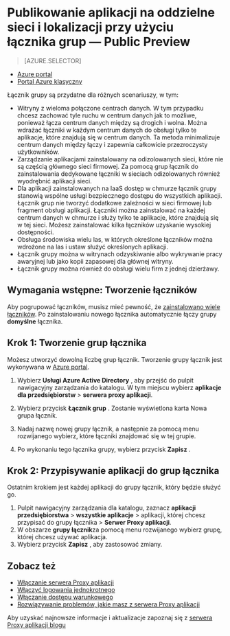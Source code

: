 <properties
    pageTitle="Praca z łącznikami Proxy aplikacji usług Azure AD | Microsoft Azure"
    description="Opisano, jak tworzyć i zarządzanie grupami łączniki Azure AD serwera Proxy aplikacji."
    services="active-directory"
    documentationCenter=""
    authors="kgremban"
    manager="femila"
    editor=""/>

<tags
    ms.service="active-directory"
    ms.workload="identity"
    ms.tgt_pltfrm="na"
    ms.devlang="na"
    ms.topic="article"
    ms.date="09/09/2016"
    ms.author="kgremban"/>


# <a name="publish-applications-on-separate-networks-and-locations-using-connector-groups---public-preview"></a>Publikowanie aplikacji na oddzielne sieci i lokalizacji przy użyciu łącznika grup — Public Preview

> [AZURE.SELECTOR]
- [Azure portal](active-directory-application-proxy-connectors-azure-portal.md)
- [Portal Azure klasyczny](active-directory-application-proxy-connectors.md)


Łącznik grupy są przydatne dla różnych scenariuszy, w tym:

- Witryny z wieloma połączone centrach danych. W tym przypadku chcesz zachować tyle ruchu w centrum danych jak to możliwe, ponieważ łącza centrum danych między są drogich i wolna. Można wdrażać łączniki w każdym centrum danych do obsługi tylko te aplikacje, które znajdują się w centrum danych. Ta metoda minimalizuje centrum danych między łączy i zapewnia całkowicie przezroczysty użytkowników.
- Zarządzanie aplikacjami zainstalowany na odizolowanych sieci, które nie są częścią głównego sieci firmowej. Za pomocą grup łącznik do zainstalowania dedykowane łączniki w sieciach odizolowanych również wyodrębnić aplikacji sieci.
- Dla aplikacji zainstalowanych na IaaS dostęp w chmurze łącznik grupy stanowią wspólne usługi bezpiecznego dostępu do wszystkich aplikacji. Łącznik grup nie tworzyć dodatkowe zależności w sieci firmowej lub fragment obsługi aplikacji. Łączniki można zainstalować na każdej centrum danych w chmurze i służy tylko te aplikacje, które znajdują się w tej sieci. Możesz zainstalować kilka łączników uzyskanie wysokiej dostępności.
- Obsługa środowiska wielu las, w których określone łączników można wdrożone na las i ustaw służyć określonych aplikacji.
- Łącznik grupy można w witrynach odzyskiwanie albo wykrywanie pracy awaryjnej lub jako kopii zapasowej dla głównej witryny.
- Łącznik grupy można również do obsługi wielu firm z jednej dzierżawy.

## <a name="prerequisite-create-your-connectors"></a>Wymagania wstępne: Tworzenie łączników
Aby pogrupować łączników, musisz mieć pewność, że [zainstalowano wiele łączników](active-directory-application-proxy-enable.md). Po zainstalowaniu nowego łącznika automatycznie łączy grupy **domyślne** łącznika.

## <a name="step-1-create-connector-groups"></a>Krok 1: Tworzenie grup łącznika
Możesz utworzyć dowolną liczbę grup łącznik. Tworzenie grupy łącznik jest wykonywana w [Azure portal](https://portal.azure.com).

1. Wybierz **Usługi Azure Active Directory** , aby przejść do pulpit nawigacyjny zarządzania do katalogu. W tym miejscu wybierz **aplikacje dla przedsiębiorstw** > **serwera proxy aplikacji**.

2. Wybierz przycisk **Łącznik grup** . Zostanie wyświetlona karta Nowa grupa łącznik.

3. Nadaj nazwę nowej grupy łącznik, a następnie za pomocą menu rozwijanego wybierz, które łączniki znajdować się w tej grupie.

4. Po wykonaniu tego łącznika grupy, wybierz przycisk **Zapisz** .

## <a name="step-2-assign-applications-to-your-connector-groups"></a>Krok 2: Przypisywanie aplikacji do grup łącznika
Ostatnim krokiem jest każdej aplikacji do grupy łącznik, który będzie służyć go.

1. Pulpit nawigacyjny zarządzania dla katalogu, zaznacz **aplikacji przedsiębiorstwa** > **wszystkie aplikacje** > aplikacji, której chcesz przypisać do grupy łącznika > **Serwer Proxy aplikacji**.
2. W obszarze **grupy łącznik**za pomocą menu rozwijanego wybierz grupę, której chcesz używać aplikacja.
3. Wybierz przycisk **Zapisz** , aby zastosować zmiany.


## <a name="see-also"></a>Zobacz też

- [Włączanie serwera Proxy aplikacji](active-directory-application-proxy-enable.md)
- [Włączyć logowania jednokrotnego](active-directory-application-proxy-sso-using-kcd.md)
- [Włączanie dostępu warunkowego](active-directory-application-proxy-conditional-access.md)
- [Rozwiązywanie problemów, jakie masz z serwera Proxy aplikacji](active-directory-application-proxy-troubleshoot.md)

Aby uzyskać najnowsze informacje i aktualizacje zapoznaj się z [serwera Proxy aplikacji blogu](http://blogs.technet.com/b/applicationproxyblog/)
